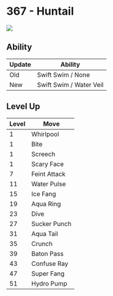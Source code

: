 # 367 - Huntail
![][367]

## Ability

Update | Ability
---    | ---
Old    | Swift Swim / None
New    | Swift Swim / Water Veil

## Level Up

Level | Move
---   | ---
  1   | Whirlpool
  1   | Bite
  1   | Screech
  1   | Scary Face
  7   | Feint Attack
 11   | Water Pulse
 15   | Ice Fang
 19   | Aqua Ring
 23   | Dive
 27   | Sucker Punch
 31   | Aqua Tail
 35   | Crunch
 39   | Baton Pass
 43   | Confuse Ray
 47   | Super Fang
 51   | Hydro Pump



[367]: ../img/pokemon/367.png

